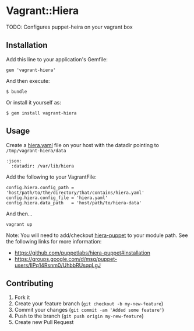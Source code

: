 # Vagrant::Hiera

TODO: Configures puppet-heira on your vagrant box

## Installation

Add this line to your application's Gemfile:

    gem 'vagrant-hiera'

And then execute:

    $ bundle

Or install it yourself as:

    $ gem install vagrant-hiera

## Usage

Create a [hiera.yaml](https://github.com/puppetlabs/hiera-puppet#module-user) file on your host with the datadir pointing to `/tmp/vagrant-hiera/data`

    :json:
      :datadir: /var/lib/hiera

Add the following to your VagrantFile:

    config.hiera.config_path = 'host/path/to/the/directory/that/contains/hiera.yaml'
    config.hiera.config_file = 'hiera.yaml'
    config.hiera.data_path   = 'host/path/to/hiera-data'

And then...

`vagrant up`

Note: You will need to add/checkout [hiera-puppet]("https://github.com/puppetlabs/hiera-puppet" "Hiera Puppet") to your module path.  See the following links for more information:
- https://github.com/puppetlabs/hiera-puppet#installation
- https://groups.google.com/d/msg/puppet-users/IlPq14Rsnm0/UhbbRUsqqLgJ

## Contributing

1. Fork it
2. Create your feature branch (`git checkout -b my-new-feature`)
3. Commit your changes (`git commit -am 'Added some feature'`)
4. Push to the branch (`git push origin my-new-feature`)
5. Create new Pull Request
